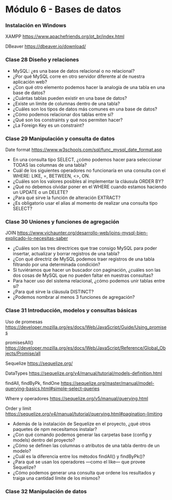 # Módulo 6 - Bases de datos

### Instalación en Windows 
XAMPP https://www.apachefriends.org/pt_br/index.html

DBeaver https://dbeaver.io/download/

### Clase 28 Diseño y relaciones
- MySQL: ¿es una base de datos relacional o no relacional?
- ¿Por qué MySQL corre en otro servidor diferente al de nuestra aplicación web?
- ¿Con qué otro elemento podemos hacer la analogía de una tabla en una base de datos?
- ¿Cuántas tablas pueden existir en una base de datos?
- ¿Existe un límite de columnas dentro de una tabla?
- ¿Cuáles son los tipos de datos más comunes en una base de datos?
- ¿Cómo podemos relacionar dos tablas entre sí?
- ¿Qué son los constraints y qué nos permiten hacer?
- ¿La Foreign Key es un constraint?

### Clase 29 Manipulación y consulta de datos
Date format https://www.w3schools.com/sql/func_mysql_date_format.asp

- En una consulta tipo SELECT, ¿cómo podemos hacer para seleccionar TODAS las columnas de una tabla?
- Cuál de los siguientes operadores no funcionaría en una consulta con el WHERE: LIKE, =, BETWEEN, <>, ON.
- ¿Cuáles son los valores posibles al implementar la cláusula ORDER BY?
- ¿Qué no debemos olvidar poner en el WHERE cuando estamos haciendo un UPDATE o un DELETE?
- ¿Para qué sirve la función de alteración EXTRACT?
- ¿Es obligatorio usar el alias al momento de realizar una consulta tipo SELECT?

### Clase 30 Uniones y funciones de agregación
JOIN https://www.vichaunter.org/desarrollo-web/joins-mysql-bien-explicado-lo-necesitas-saber

- ¿Cuáles son las tres directrices que trae consigo MySQL para poder insertar, actualizar y borrar registros de una tabla?
- ¿Con qué directriz de MySQL podemos traer registros de una tabla filtrando por una determinada condición?
- Si tuviéramos que hacer un buscador con paginación, ¿cuáles son las dos cosas de MySQL que no pueden faltar en nuestras consultas?
- Para hacer uso del sistema relacional, ¿cómo podemos unir tablas entre sí?
- ¿Para qué sirve la cláusula DISTINCT?
- ¿Podemos nombrar al menos 3 funciones de agregación?

### Clase 31 Introducción, modelos y consultas básicas
Uso de promesas https://developer.mozilla.org/es/docs/Web/JavaScript/Guide/Using_promises

promisesAll() https://developer.mozilla.org/es/docs/Web/JavaScript/Reference/Global_Objects/Promise/all

Sequelize https://sequelize.org/

DataTypes https://sequelize.org/v4/manual/tutorial/models-definition.html

findAll, findByPk, findOne https://sequelize.org/master/manual/model-querying-basics.html#simple-select-queries

Where y operadores https://sequelize.org/v5/manual/querying.html

Order y limit https://sequelize.org/v4/manual/tutorial/querying.html#pagination-limiting

- Además de la instalación de Sequelize en el proyecto, ¿qué otros paquetes de npm necesitamos instalar?
- ¿Con qué comando podemos generar las carpetas base (config y models) dentro del proyecto?
- ¿Cómo se definen las columnas o atributos de una tabla dentro de un modelo?
- ¿Cuál es la diferencia entre los métodos findAll() y findByPk()?
- ¿Para qué se usan los operadores —como el like— que provee Sequelize?
- ¿Cómo podemos generar una consulta que ordene los resultados y traiga una cantidad límite de los mismos?

### Clase 32 Manipulación de datos